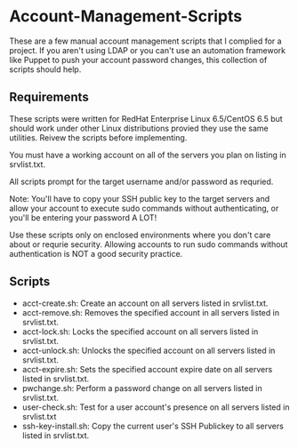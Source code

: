Account-Management-Scripts
==========================
These are a few manual account management scripts that I complied for a project.
If you aren't using LDAP or you can't use an automation framework like Puppet to push your account password changes, this collection of scripts should help.

Requirements
------------
These scripts were written for RedHat Enterprise Linux 6.5/CentOS 6.5 but should work under other Linux distributions provied they use the same utilities.  Reivew the scripts before implementing.

You must have a working account on all of the servers you plan on listing in srvlist.txt.

All scripts prompt for the target username and/or password as requried.

Note: You'll have to copy your SSH public key to the target servers and allow your account to execute sudo commands without authenticating, or you'll be entering your password A LOT!

Use these scripts only on enclosed environments where you don't care about or requrie security. Allowing accounts to run sudo commands without authentication is NOT a good security practice.


Scripts
-------
* acct-create.sh: Create an account on all servers listed in srvlist.txt. 
* acct-remove.sh: Removes the specified account in all servers listed in srvlist.txt.
* acct-lock.sh: Locks the specified account on all servers listed in srvlist.txt.
* acct-unlock.sh: Unlocks the specified account on all servers listed in srvlist.txt.
* acct-expire.sh: Sets the specified account expire date on all servers listed in srvlist.txt.
* pwchange.sh: Perform a password change on all servers listed in srvlist.txt.
* user-check.sh: Test for a user account's presence on all servers listed in srvlist.txt
* ssh-key-install.sh: Copy the current user's SSH Publickey to all servers listed in srvlist.txt.

